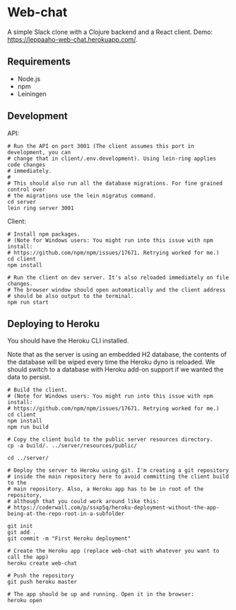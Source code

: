 # Web-chat

A simple Slack clone with a Clojure backend and a React client. Demo: https://leppaaho-web-chat.herokuapp.com/.

## Requirements

- Node.js
- npm
- Leiningen

## Development

API:
```
# Run the API on port 3001 (The client assumes this port in development, you can
# change that in client/.env.development). Using lein-ring applies code changes
# immediately.
#
# This should also run all the database migrations. For fine grained control over
# the migrations use the lein migratus command. 
cd server
lein ring server 3001
```

Client:
```
# Install npm packages.
# (Note for Windows users: You might run into this issue with npm install:
# https://github.com/npm/npm/issues/17671. Retrying worked for me.)
cd client
npm install

# Run the client on dev server. It's also reloaded immediately on file changes.
# The browser window should open automatically and the client address
# should be also output to the terminal.
npm run start

```

## Deploying to Heroku

You should have the Heroku CLI installed.

Note that as the server is using an embedded H2 database, the contents of
the database will be wiped every time the Heroku dyno is reloaded.
We should switch to a database with Heroku add-on support if we wanted
the data to persist.
 
```
# Build the client.
# (Note for Windows users: You might run into this issue with npm install:
# https://github.com/npm/npm/issues/17671. Retrying worked for me.)
cd client
npm install
npm run build

# Copy the client build to the public server resources directory.
cp -a build/. ../server/resources/public/

cd ../server/

# Deploy the server to Heroku using git. I'm creating a git repository
# inside the main repository here to avoid committing the client build to the
# main repository. Also, a Heroku app has to be in root of the repository,
# although that you could work around like this:
# https://coderwall.com/p/ssxp5q/heroku-deployment-without-the-app-being-at-the-repo-root-in-a-subfolder

git init
git add .
git commit -m "First Heroku deployment"

# Create the Heroku app (replace web-chat with whatever you want to call the app)
heroku create web-chat

# Push the repository
git push heroku master

# The app should be up and running. Open it in the browser:
heroku open
```
